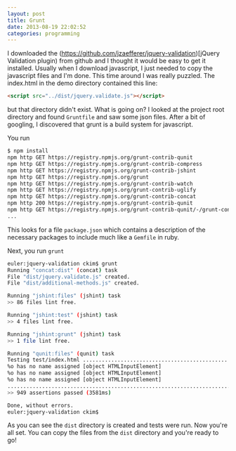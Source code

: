 ```yaml
---
layout: post
title: Grunt
date: 2013-08-19 22:02:52
categories: programming
---
```

I downloaded the (https://github.com/jzaefferer/jquery-validation)[jQuery
Validation plugin) from github and I thought it would be easy to get it
installed.  Usually when I download javascript, I just needed to copy the
javascript files and I'm done.  This time around I was really puzzled.  The
index.html in the demo directory contained this line:

```html
<script src="../dist/jquery.validate.js"></script>
```

but that directory didn't exist.  What is going on?  I looked at the project
root directory and found `Gruntfile` and saw some json files.  After a bit of
googling, I  discovered that grunt is a build system for javascript.

You run

```bash
$ npm install
npm http GET https://registry.npmjs.org/grunt-contrib-qunit
npm http GET https://registry.npmjs.org/grunt-contrib-compress
npm http GET https://registry.npmjs.org/grunt-contrib-jshint
npm http GET https://registry.npmjs.org/grunt
npm http GET https://registry.npmjs.org/grunt-contrib-watch
npm http GET https://registry.npmjs.org/grunt-contrib-uglify
npm http GET https://registry.npmjs.org/grunt-contrib-concat
npm http 200 https://registry.npmjs.org/grunt-contrib-qunit
npm http GET https://registry.npmjs.org/grunt-contrib-qunit/-/grunt-contrib-qunit-0.2.2.tgz
...
```

This looks for a file `package.json` which contains a description of the
necessary packages to include much like a `Gemfile` in ruby.

Next, you run `grunt`

```bash
euler:jquery-validation ckim$ grunt
Running "concat:dist" (concat) task
File "dist/jquery.validate.js" created.
File "dist/additional-methods.js" created.

Running "jshint:files" (jshint) task
>> 86 files lint free.

Running "jshint:test" (jshint) task
>> 4 files lint free.

Running "jshint:grunt" (jshint) task
>> 1 file lint free.

Running "qunit:files" (qunit) task
Testing test/index.html ....................................................%o has no name assigned [object HTMLInputElement]
%o has no name assigned [object HTMLInputElement]
%o has no name assigned [object HTMLInputElement]
%o has no name assigned [object HTMLInputElement]
....................................................................................................................OK
>> 949 assertions passed (3581ms)

Done, without errors.
euler:jquery-validation ckim$
```

As you can see the `dist` directory is created and tests were run.  Now you're
all set.  You can copy the files from the `dist` directory and you're ready to
go!
